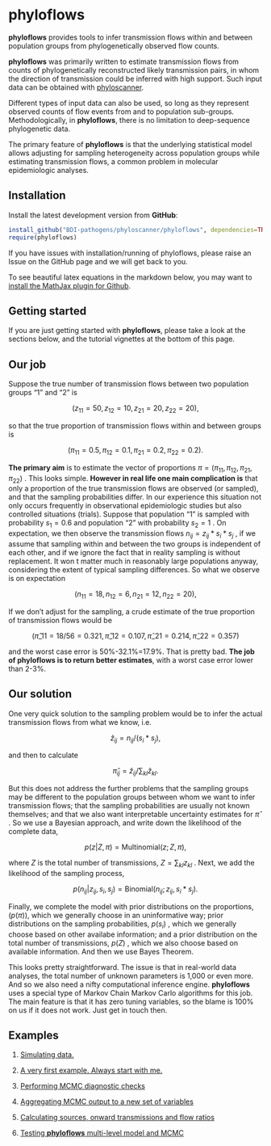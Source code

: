 **phyloflows**
================

**phyloflows** provides tools to infer transmission flows within and
between population groups from phylogenetically observed flow counts.

**phyloflows** was primarily written to estimate transmission flows from
counts of phylogenetically reconstructed likely transmission pairs, in
whom the direction of transmission could be inferred with high support.
Such input data can be obtained with
[phyloscanner](https://github.com/BDI-pathogens/phyloscanner).

Different types of input data can also be used, so long as they
represent observed counts of flow events from and to population
sub-groups. Methodologically, in **phyloflows**, there is no limitation
to deep-sequence phylogenetic data.

The primary feature of **phyloflows** is that the underlying statistical
model allows adjusting for sampling heterogeneity across population
groups while estimating transmission flows, a common problem in
molecular epidemiologic analyses.

## Installation

Install the latest development version from **GitHub**:

``` r
install_github("BDI-pathogens/phyloscanner/phyloflows", dependencies=TRUE, build_vignettes=FALSE)
require(phyloflows)
```

If you have issues with installation/running of phyloflows, please raise
an Issue on the GitHub page and we will get back to you.

To see beautiful latex equations in the markdown below, you may want to
[install the MathJax plugin for
Github](https://github.com/orsharir/github-mathjax).

## Getting started

If you are just getting started with **phyloflows**, please take a look
at the sections below, and the tutorial vignettes at the bottom of this
page.

## Our job

Suppose the true number of transmission flows between two population
groups “1” and “2” is

$$
(z_{11}=50, z_{12}=10, z_{21}=20, z_{22}=20),
$$


so that the true proportion of transmission flows within and between
groups is

$$
(\pi_{11}=0.5,\pi_{12}=0.1,\pi_{21}=0.2,\pi_{22}=0.2).
$$


**The primary aim** is to estimate the vector of proportions
 $\pi=(\pi_{11},\pi_{12},\pi_{21},\pi_{22})$
. This looks simple. **However in real life one main complication is**
that only a proportion of the true transmission flows are observed (or
sampled), and that the sampling probabilities differ. In our experience
this situation not only occurs frequently in observational epidemiologic
studies but also controlled situations (trials). Suppose that population
“1” is sampled with probability
 $s_1=0.6$
and population “2” with probability
 $s_2=1$
. On expectation, we then observe the transmission flows
 $n_{ij}= z_{ij} * s_i * s_j$
, if we assume that sampling within and between the two groups is
independent of each other, and if we ignore the fact that in reality
sampling is without replacement. It won t matter much in reasonably
large populations anyway, considering the extent of typical sampling
differences. So what we observe is on expectation

$$
(n_{11}=18, n_{12}=6, n_{21}=12, n_{22}=20),
$$


If we don’t adjust for the sampling, a crude estimate of the true
proportion of transmission flows would be

$$
(\hat{\pi}\_{11} = 18/56 = 0.321,\hat{\pi}\_{12}=0.107,\hat{\pi}\_{21}=0.214, \hat{\pi}\_{22}=0.357)
$$

and the worst case error is 50%-32.1%=17.9%. That is pretty bad. **The
job of phyloflows is to return better estimates**, with a worst case
error lower than 2-3%.

## Our solution

One very quick solution to the sampling problem would be to infer the
actual transmission flows from what we know, i.e.

$$
\hat{z}_ {ij} = n_{ij}/(s_i * s_j),
$$


and then to calculate

$$
\hat{\pi}_ {ij}=\hat{z}_ {ij} /\sum_{kl}\hat{z}_ {kl}.
$$


But this does not address the further problems that the sampling groups
may be different to the population groups between whom we want to infer
transmission flows; that the sampling probabilities are usually not
known themselves; and that we also want interpretable uncertainty
estimates for
 $\hat{\pi}$
. So we use a Bayesian approach, and write down the likelihood of the
complete data,

$$
p(z|Z,\pi)= \mbox{Multinomial}(z;Z,\pi),
$$


where
 $Z$
is the total number of transmissions,
 $Z=\sum_{kl} z_{kl}$
. Next, we add the likelihood of the sampling process,

$$
p(n_{ij}|z_{ij},s_i,s_j)= \mbox{Binomial}(n_{ij};z_{ij},s_i * s_j).
$$


Finally, we complete the model with prior distributions on the
proportions, $(p(\pi))$, which we generally choose in an uninformative
way; prior distributions on the sampling probabilities,
 $p(s_i)$
, which we generally choose based on other availabe information; and a
prior distribution on the total number of transmissions,
 $p(Z)$
, which we also choose based on available information. And then we use
Bayes Theorem.

This looks pretty straightforward. The issue is that in real-world data
analyses, the total number of unknown parameters is 1,000 or even more.
And so we also need a nifty computational inference engine.
**phyloflows** uses a special type of Markov Chain Markov Carlo
algorithms for this job. The main feature is that it has zero tuning
variables, so the blame is 100% on us if it does not work. Just get in
touch then.

## Examples

1.  [Simulating data.](vignettes/01_simulating_data.md)

2.  [A very first example. Always start with
    me.](vignettes/02_basic_example.md)

3.  [Performing MCMC diagnostic checks](vignettes/03_diagnostics.md)

4.  [Aggregating MCMC output to a new set of
    variables](vignettes/04_aggregating.md)

5.  [Calculating sources, onward transmissions and flow
    ratios](vignettes/05_keyquantities.md)

6.  [Testing **phyloflows** multi-level model and
    MCMC](vignettes/06_test_sampling_adjustments.md)
